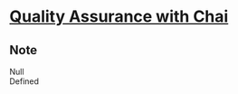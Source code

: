 # [Quality Assurance with Chai](https://www.freecodecamp.org/learn/quality-assurance/quality-assurance-and-testing-with-chai/)  
  
## Note  
  
Null  
Defined  
 
